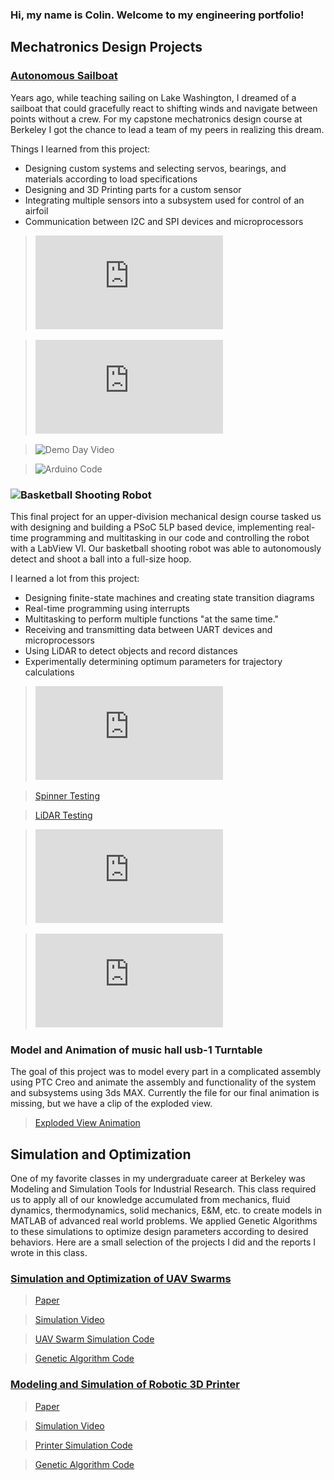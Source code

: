 ### Hi, my name is Colin. Welcome to my engineering portfolio!

## Mechatronics Design Projects

### [Autonomous Sailboat](https://github.com/cacton77/Autonomous-Sailboat)

Years ago, while teaching sailing on Lake Washington, I dreamed of a sailboat that could gracefully react to shifting winds and navigate between points without a crew. For my capstone mechatronics design course at Berkeley I got the chance to lead a team of my peers in realizing this dream.

Things I learned from this project:

* Designing custom systems and selecting servos, bearings, and materials according to load specifications
* Designing and 3D Printing parts for a custom sensor
* Integrating multiple sensors into a subsystem used for control of an airfoil
* Communication between I2C and SPI devices and microprocessors

> ![Full Assembly](https://github.com/cacton77/Autonomous-Sailboat/blob/main/autonomous_sailboat_assembly.stl)

> ![Anemometer](https://github.com/cacton77/Autonomous-Sailboat/blob/main/anemometer.stl)

> ![Demo Day Video](https://www.youtube.com/watch?v=Hydo_2GYRXk&feature=youtu.be)

> ![Arduino Code](https://github.com/cacton77/Autonomous-Sailboat/blob/main/Full_Sail/Full_Sail.ino)

### ![Basketball Shooting Robot](https://github.com/cacton77/Basketball-Shooting-Robot)

This final project for an upper-division mechanical design course tasked us with designing and building a PSoC 5LP based device, implementing real-time programming and multitasking in our code and controlling the robot with a LabView VI. Our basketball shooting robot was able to autonomously detect and shoot a ball into a full-size hoop.

I learned a lot from this project:

* Designing finite-state machines and creating state transition diagrams
* Real-time programming using interrupts
* Multitasking to perform multiple functions "at the same time."
* Receiving and transmitting data between UART devices and microprocessors
* Using LiDAR to detect objects and record distances
* Experimentally determining optimum parameters for trajectory calculations

> ![Final Presentation](https://github.com/cacton77/Basketball-Shooting-Robot/blob/main/FinalPresentation.pdf)

> [Spinner Testing](https://youtu.be/g3NIpQnpwTU)

> [LiDAR Testing](https://youtu.be/31K-31oZflY)

> ![State Transition Diagram](https://github.com/cacton77/Basketball-Shooting-Robot/blob/main/StateTransitionDiagram.pdf)

> ![PSoC Code](https://github.com/cacton77/Basketball-Shooting-Robot/blob/main/PSoCCodeFinal.pdf)

### Model and Animation of music hall usb-1 Turntable

The goal of this project was to model every part in a complicated assembly using PTC Creo and animate the assembly and functionality of the system and subsystems using 3ds MAX. Currently the file for our final animation is missing, but we have a clip of the exploded view.

> [Exploded View Animation](https://youtu.be/tV0QhufL92Y)

## Simulation and Optimization

One of my favorite classes in my undergraduate career at Berkeley was Modeling and Simulation Tools for Industrial Research. This class required us to apply all of our knowledge accumulated from mechanics, fluid dynamics, thermodynamics, solid mechanics, E&M, etc. to create models in MATLAB of advanced real world problems. We applied Genetic Algorithms to these simulations to optimize design parameters according to desired behaviors. Here are a small selection of the projects I did and the reports I wrote in this class.

### [Simulation and Optimization of UAV Swarms](https://github.com/cacton77/Modeling-and-Optimization-of-UAV-Swarms)

> [Paper](https://github.com/cacton77/Modeling-and-Optimization-of-UAV-Swarms/blob/main/ActonProject2.pdf)

> [Simulation Video](https://github.com/cacton77/Modeling-and-Optimization-of-UAV-Swarms/blob/main/FinalSim.gif)

> [UAV Swarm Simulation Code](https://github.com/cacton77/Modeling-and-Optimization-of-UAV-Swarms/blob/main/swarmSim2.m)

> [Genetic Algorithm Code](https://github.com/cacton77/Modeling-and-Optimization-of-UAV-Swarms/blob/main/Script1.m)

### [Modeling and Simulation of Robotic 3D Printer](https://github.com/cacton77/Modeling-and-Simulation-of-Robotic-3D-Printer)

> [Paper](https://github.com/cacton77/Modeling-and-Simulation-of-Robotic-3D-Printer/blob/main/Project_3_Report.pdf)

> [Simulation Video](https://github.com/cacton77/Modeling-and-Simulation-of-Robotic-3D-Printer/blob/main/1ElFieldOn.gif)

> [Printer Simulation Code](https://github.com/cacton77/Modeling-and-Simulation-of-Robotic-3D-Printer/blob/main/roboPrinterSim.m)

> [Genetic Algorithm Code](https://github.com/cacton77/Modeling-and-Simulation-of-Robotic-3D-Printer/blob/main/script1.m)

<!--
**cacton77/cacton77** is a ✨ _special_ ✨ repository because its `README.md` (this file) appears on your GitHub profile.

Here are some ideas to get you started:

- 🔭 I’m currently working on ...
- 🌱 I’m currently learning ...
- 👯 I’m looking to collaborate on ...
- 🤔 I’m looking for help with ...
- 💬 Ask me about ...
- 📫 How to reach me: ...
- 😄 Pronouns: ...
- ⚡ Fun fact: ...
-->
